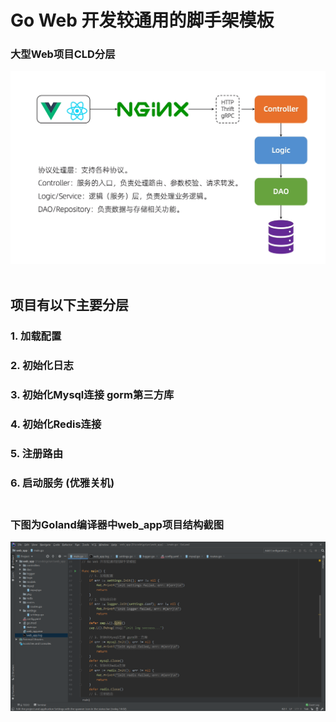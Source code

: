 # Go Web 开发较通用的脚手架模板 </br>
### 大型Web项目CLD分层 </br>
<img src="https://github.com/Brighteststars/web_app/blob/master/images/serve.png" /> </br></br>
## 项目有以下主要分层 </br>
### 1. 加载配置 </br>
### 2. 初始化日志 </br>
### 3. 初始化Mysql连接 gorm第三方库 </br>
### 4. 初始化Redis连接 </br>
### 5. 注册路由 </br>
### 6. 启动服务 (优雅关机) </br> </br>
### 下图为Goland编译器中web_app项目结构截图
<img src="https://github.com/Brighteststars/web_app/blob/master/images/config.png" /> </br></br>
